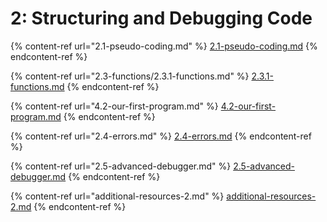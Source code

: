 # 2: Structuring and Debugging Code

{% content-ref url="2.1-pseudo-coding.md" %}
[2.1-pseudo-coding.md](2.1-pseudo-coding.md)
{% endcontent-ref %}

{% content-ref url="2.3-functions/2.3.1-functions.md" %}
[2.3.1-functions.md](2.3-functions/2.3.1-functions.md)
{% endcontent-ref %}

{% content-ref url="4.2-our-first-program.md" %}
[4.2-our-first-program.md](4.2-our-first-program.md)
{% endcontent-ref %}

{% content-ref url="2.4-errors.md" %}
[2.4-errors.md](2.4-errors.md)
{% endcontent-ref %}

{% content-ref url="2.5-advanced-debugger.md" %}
[2.5-advanced-debugger.md](2.5-advanced-debugger.md)
{% endcontent-ref %}

{% content-ref url="additional-resources-2.md" %}
[additional-resources-2.md](additional-resources-2.md)
{% endcontent-ref %}

